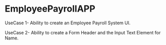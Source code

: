 # EmployeePayrollAPP

UseCase 1-
Ability to create an Employee Payroll System UI.

UseCase 2-
Ability to create a Form Header and the Input Text Element for Name.
